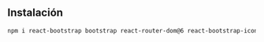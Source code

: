 ## Instalación
```bash
npm i react-bootstrap bootstrap react-router-dom@6 react-bootstrap-icons sweetalert2
```


